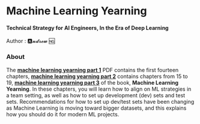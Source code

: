 # Machine Learning Yearning
#### Technical Strategy for AI Engineers, In the Era of Deep Learning

Author : 🅰️𝓷𝓭𝓻𝓮𝔀 🆖
### About

The [**machine learning yearning part 1**](/machine-learning-yearning.pdf) PDF contains the first fourteen chapters, [**machine learning yearning part 2**](/machine-learning-yearning-part2.pdf) contains chapters from 15 to 19, [**machine learning yearning part 3**](machine-learning-yearning-part3.pdf) of the book, **Machine Learning Yearning**. In these chapters, you will learn how to align on ML strategies in a team setting, as well as how to set up development (dev) sets and test sets. Recommendations for how to set up dev/test sets have been changing as Machine Learning is moving toward bigger datasets, and this explains how you should do it for modern ML projects. 
